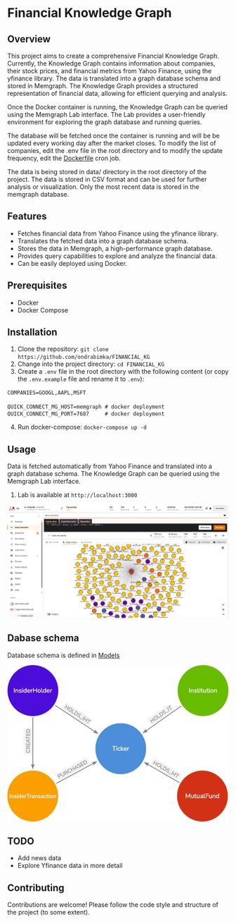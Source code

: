 # Financial Knowledge Graph

## Overview
This project aims to create a comprehensive Financial Knowledge Graph. Currently, the Knowledge Graph contains information about companies, their stock prices, and financial metrics from Yahoo Finance, using the yfinance library. The data is translated into a graph database schema and stored in Memgraph.
The Knowledge Graph provides a structured representation of financial data, allowing for efficient querying and analysis.

Once the Docker container is running, the Knowledge Graph can be queried using the Memgraph Lab interface. The Lab provides a user-friendly environment for exploring the graph database and running queries.

The database will be fetched once the container is running and will be be updated every working day after the market closes.
To modify the list of companies, edit the .env file in the root directory and to modify the update frequency, edit the [Dockerfile](src/Dockerfile) cron job.

The data is being stored in data/ directory in the root directory of the project. The data is stored in CSV format and can be used for further analysis or visualization. Only the most recent data is stored in the memgraph database.

## Features
- Fetches financial data from Yahoo Finance using the yfinance library.
- Translates the fetched data into a graph database schema.
- Stores the data in Memgraph, a high-performance graph database.
- Provides query capabilities to explore and analyze the financial data.
- Can be easily deployed using Docker.

## Prerequisites
- Docker
- Docker Compose

## Installation
1. Clone the repository: `git clone https://github.com/ondrabimka/FINANCIAL_KG`
2. Change into the project directory: `cd FINANCIAL_KG`
3. Create a `.env` file in the root directory with the following content (or copy the `.env.example` file and rename it to `.env`):
```
COMPANIES=GOOGL,AAPL,MSFT

QUICK_CONNECT_MG_HOST=memgraph # docker deployment
QUICK_CONNECT_MG_PORT=7687     # docker deployment
```
4. Run docker-compose: `docker-compose up -d`

## Usage
Data is fetched automatically from Yahoo Finance and translated into a graph database schema. The Knowledge Graph can be queried using the Memgraph Lab interface.
1. Lab is available at `http://localhost:3000`

![Screenshot](img/screenshot_memgraph.png)

## Dabase schema
Database schema is defined in [Models](src/db/models.py)

![Financial_KG](img/Financial_KG.png)

## TODO
- Add news data
- Explore Yfinance data in more detail

## Contributing
Contributions are welcome! Please follow the code style and structure of the project (to some extent).

